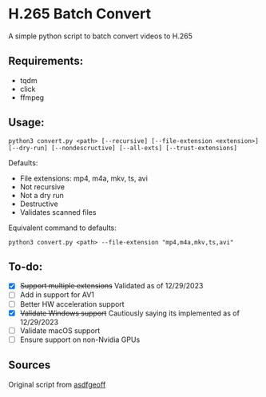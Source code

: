 # H.265 Batch Convert

A simple python script to batch convert videos to H.265

## Requirements:

 - tqdm
 - click
 - ffmpeg

## Usage:

```
python3 convert.py <path> [--recursive] [--file-extension <extension>] [--dry-run] [--nondescructive] [--all-exts] [--trust-extensions]
```

Defaults:
 - File extensions: mp4, m4a, mkv, ts, avi
 - Not recursive
 - Not a dry run
 - Destructive
 - Validates scanned files

Equivalent command to defaults:

```
python3 convert.py <path> --file-extension "mp4,m4a,mkv,ts,avi"
```

## To-do:

 - [x] ~~Support multiple extensions~~ Validated as of 12/29/2023
 - [ ] Add in support for AV1
 - [ ] Better HW acceleration support
 - [x] ~~Validate Windows support~~ Cautiously saying its implemented as of 12/29/2023
 - [ ] Validate macOS support
 - [ ] Ensure support on non-Nvidia GPUs

## Sources

Original script from [asdfgeoff](https://gist.github.com/asdfgeoff/62b155ee4ea6b81c9175c39ec2d22e9a)
